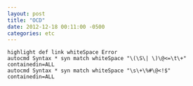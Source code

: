 ```yaml
---
layout: post
title: "OCD"
date: 2012-12-18 00:11:00 -0500
categories: etc
---
```


    highlight def link whiteSpace Error
    autocmd Syntax * syn match whiteSpace "\(\S\| \)\@<=\t\+" containedin=ALL
    autocmd Syntax * syn match whiteSpace "\s\+\%#\@<!$"      containedin=ALL
